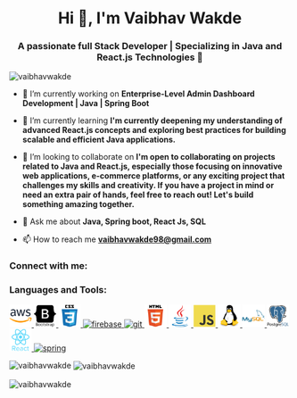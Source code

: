 <h1 align="center">Hi 👋, I'm Vaibhav Wakde</h1>
<h3 align="center">A passionate full Stack Developer | Specializing in Java and React.js Technologies 🚀</h3>

<p align="left"> <img src="https://komarev.com/ghpvc/?username=vaibhavwakde&label=Profile%20views&color=0e75b6&style=flat" alt="vaibhavwakde" /> </p>

- 🔭 I’m currently working on **Enterprise-Level Admin Dashboard Development | Java | Spring Boot**

- 🌱 I’m currently learning **I'm currently deepening my understanding of advanced React.js concepts and exploring best practices for building scalable and efficient Java applications.**

- 👯 I’m looking to collaborate on **I'm open to collaborating on projects related to Java and React.js, especially those focusing on innovative web applications, e-commerce platforms, or any exciting project that challenges my skills and creativity. If you have a project in mind or need an extra pair of hands, feel free to reach out! Let's build something amazing together.**

- 💬 Ask me about **Java, Spring boot, React Js, SQL**

- 📫 How to reach me **vaibhavwakde98@gmail.com**

<h3 align="left">Connect with me:</h3>
<p align="left">
</p>

<h3 align="left">Languages and Tools:</h3>
<p align="left"> <a href="https://aws.amazon.com" target="_blank" rel="noreferrer"> <img src="https://raw.githubusercontent.com/devicons/devicon/master/icons/amazonwebservices/amazonwebservices-original-wordmark.svg" alt="aws" width="40" height="40"/> </a> <a href="https://getbootstrap.com" target="_blank" rel="noreferrer"> <img src="https://raw.githubusercontent.com/devicons/devicon/master/icons/bootstrap/bootstrap-plain-wordmark.svg" alt="bootstrap" width="40" height="40"/> </a> <a href="https://www.w3schools.com/css/" target="_blank" rel="noreferrer"> <img src="https://raw.githubusercontent.com/devicons/devicon/master/icons/css3/css3-original-wordmark.svg" alt="css3" width="40" height="40"/> </a> <a href="https://firebase.google.com/" target="_blank" rel="noreferrer"> <img src="https://www.vectorlogo.zone/logos/firebase/firebase-icon.svg" alt="firebase" width="40" height="40"/> </a> <a href="https://git-scm.com/" target="_blank" rel="noreferrer"> <img src="https://www.vectorlogo.zone/logos/git-scm/git-scm-icon.svg" alt="git" width="40" height="40"/> </a> <a href="https://www.w3.org/html/" target="_blank" rel="noreferrer"> <img src="https://raw.githubusercontent.com/devicons/devicon/master/icons/html5/html5-original-wordmark.svg" alt="html5" width="40" height="40"/> </a> <a href="https://www.java.com" target="_blank" rel="noreferrer"> <img src="https://raw.githubusercontent.com/devicons/devicon/master/icons/java/java-original.svg" alt="java" width="40" height="40"/> </a> <a href="https://developer.mozilla.org/en-US/docs/Web/JavaScript" target="_blank" rel="noreferrer"> <img src="https://raw.githubusercontent.com/devicons/devicon/master/icons/javascript/javascript-original.svg" alt="javascript" width="40" height="40"/> </a> <a href="https://www.linux.org/" target="_blank" rel="noreferrer"> <img src="https://raw.githubusercontent.com/devicons/devicon/master/icons/linux/linux-original.svg" alt="linux" width="40" height="40"/> </a> <a href="https://www.mysql.com/" target="_blank" rel="noreferrer"> <img src="https://raw.githubusercontent.com/devicons/devicon/master/icons/mysql/mysql-original-wordmark.svg" alt="mysql" width="40" height="40"/> </a> <a href="https://www.postgresql.org" target="_blank" rel="noreferrer"> <img src="https://raw.githubusercontent.com/devicons/devicon/master/icons/postgresql/postgresql-original-wordmark.svg" alt="postgresql" width="40" height="40"/> </a> <a href="https://reactjs.org/" target="_blank" rel="noreferrer"> <img src="https://raw.githubusercontent.com/devicons/devicon/master/icons/react/react-original-wordmark.svg" alt="react" width="40" height="40"/> </a> <a href="https://spring.io/" target="_blank" rel="noreferrer"> <img src="https://www.vectorlogo.zone/logos/springio/springio-icon.svg" alt="spring" width="40" height="40"/> </a> </p>

<p><img align="left" src="https://github-readme-stats.vercel.app/api/top-langs?username=vaibhavwakde&show_icons=true&locale=en&layout=compact" alt="vaibhavwakde" /></p>

<p>&nbsp;<img align="center" src="https://github-readme-stats.vercel.app/api?username=vaibhavwakde&show_icons=true&locale=en" alt="vaibhavwakde" /></p>

<p><img align="center" src="https://github-readme-streak-stats.herokuapp.com/?user=vaibhavwakde&" alt="vaibhavwakde" /></p>

